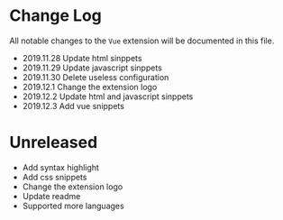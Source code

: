 # Change Log

All notable changes to the `Vue` extension will be documented in this file.

- 2019.11.28 Update html sinppets
- 2019.11.29 Update javascript sinppets
- 2019.11.30 Delete useless configuration
- 2019.12.1 Change the extension logo
- 2019.12.2 Update html and javascript sinppets
- 2019.12.3 Add vue snippets

# Unreleased

- Add syntax highlight
- Add css snippets
- Change the extension logo
- Update readme
- Supported more languages